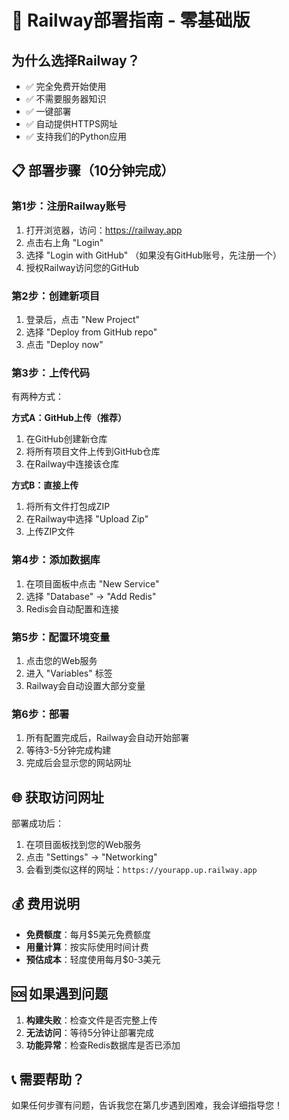 # 🚂 Railway部署指南 - 零基础版

## 为什么选择Railway？
- ✅ 完全免费开始使用
- ✅ 不需要服务器知识
- ✅ 一键部署
- ✅ 自动提供HTTPS网址
- ✅ 支持我们的Python应用

## 📋 部署步骤（10分钟完成）

### 第1步：注册Railway账号
1. 打开浏览器，访问：https://railway.app
2. 点击右上角 "Login" 
3. 选择 "Login with GitHub" （如果没有GitHub账号，先注册一个）
4. 授权Railway访问您的GitHub

### 第2步：创建新项目
1. 登录后，点击 "New Project"
2. 选择 "Deploy from GitHub repo"
3. 点击 "Deploy now"

### 第3步：上传代码
有两种方式：

**方式A：GitHub上传（推荐）**
1. 在GitHub创建新仓库
2. 将所有项目文件上传到GitHub仓库
3. 在Railway中连接该仓库

**方式B：直接上传**
1. 将所有文件打包成ZIP
2. 在Railway中选择 "Upload Zip"
3. 上传ZIP文件

### 第4步：添加数据库
1. 在项目面板中点击 "New Service"
2. 选择 "Database" → "Add Redis"
3. Redis会自动配置和连接

### 第5步：配置环境变量
1. 点击您的Web服务
2. 进入 "Variables" 标签
3. Railway会自动设置大部分变量

### 第6步：部署
1. 所有配置完成后，Railway会自动开始部署
2. 等待3-5分钟完成构建
3. 完成后会显示您的网站网址

## 🌐 获取访问网址
部署成功后：
1. 在项目面板找到您的Web服务
2. 点击 "Settings" → "Networking"
3. 会看到类似这样的网址：`https://yourapp.up.railway.app`

## 💰 费用说明
- **免费额度**：每月$5美元免费额度
- **用量计算**：按实际使用时间计费
- **预估成本**：轻度使用每月$0-3美元

## 🆘 如果遇到问题
1. **构建失败**：检查文件是否完整上传
2. **无法访问**：等待5分钟让部署完成
3. **功能异常**：检查Redis数据库是否已添加

## 📞 需要帮助？
如果任何步骤有问题，告诉我您在第几步遇到困难，我会详细指导您！